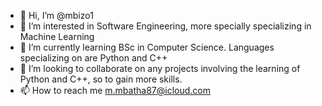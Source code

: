 - 👋 Hi, I’m @mbizo1
- 👀 I’m interested in Software Engineering, more specially specializing in Machine Learning
- 🌱 I’m currently learning BSc in Computer Science. Languages specializing on are Python and C++
- 💞️ I’m looking to collaborate on any projects involving the learning of Python and C++, so to gain more skills.
- 📫 How to reach me m.mbatha87@icloud.com

<!---
mbizo1/mbizo1 is a ✨ special ✨ repository because its `README.md` (this file) appears on your GitHub profile.
You can click the Preview link to take a look at your changes.
--->
